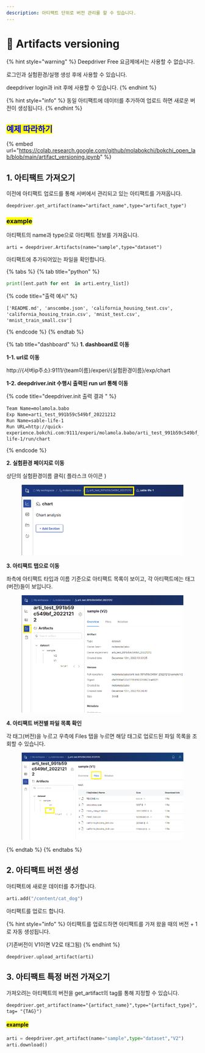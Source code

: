```yaml
---
description: 아티팩트 단위로 버전 관리를 할 수 있습니다.
---
```


# 🔖 Artifacts versioning

{% hint style="warning" %}
Deepdriver Free 요금제에서는 사용할 수 없습니다.&#x20;

로그인과 실험환경/실행 생성 후에 사용할 수 있습니다.

deepdriver login과 init 후에 사용할 수 있습니다.
{% endhint %}

{% hint style="info" %}
동일 아티팩트에 데이터를 추가하여 업로드 하면 새로운 버전이 생성됩니다.
{% endhint %}

## <mark style="color:blue;">예제 따라하기</mark>

{% embed url="https://colab.research.google.com/github/molabokchi/bokchi_open_lab/blob/main/artifact_versioning.ipynb" %}

## 1. 아티팩트 가져오기

이전에 아티팩트 업로드를 통해 서버에서 관리되고 있는 아티팩트를 가져옵니다.

```
deepdriver.get_artifact(name="artifact_name",type="artifact_type")
```

### <mark style="background-color:yellow;">example</mark>

아티팩트의 name과 type으로 아티팩트 정보를 가져옵니다.

```
arti = deepdriver.Artifacts(name="sample",type="dataset")
```

아티팩트에 추가되어있는 파일을 확인합니다.

{% tabs %}
{% tab title="python" %}
```python
print([ent.path for ent  in arti.entry_list])
```

{% code title="출력 예시" %}
```
['README.md', 'anscombe.json', 'california_housing_test.csv', 'california_housing_train.csv', 'mnist_test.csv', 'mnist_train_small.csv']
```
{% endcode %}
{% endtab %}

{% tab title="dashboard" %}
**1. dashboard로 이동**

**1-1. url로 이동**

http://{서버ip주소}:9111/{team이름}/experi/{실험환경이름}/exp/chart

**1-2. deepdriver.init 수행시 출력된 run url 통해 이동**

{% code title="deepdriver.init 출력 결과 " %}
```
Team Name=molamola.babo
Exp Name=arti_test_991b59c549bf_20221212
Run Name=sable-life-1
Run URL=http://quick-experience.bokchi.com:9111/experi/molamola.babo/arti_test_991b59c549bf_20221212/sable-life-1/run/chart
```
{% endcode %}

**2. 실험환경 페이지로 이동**

상단의 실험환경이름 클릭( 플라스크 아이콘 )

<figure><img src="../../.gitbook/assets/dashboard_experiment.png" alt=""><figcaption></figcaption></figure>

**3. 아티팩트 탭으로 이동**

좌측에 아티팩트 타입과 이름 기준으로 아티팩트 목록이 보이고, 각 아티팩트에는 태그(버전)들이 보입니다.

<figure><img src="../../.gitbook/assets/image (1) (1).png" alt=""><figcaption></figcaption></figure>

**4. 아티팩트 버전별 파일 목록 확인**

각 태그(버전)을 누르고 우측에 Files 탭을 누르면 해당 태그로 업로드된 파일 목록을 조회할 수 있습니다.

<figure><img src="../../.gitbook/assets/image (1).png" alt=""><figcaption></figcaption></figure>
{% endtab %}
{% endtabs %}

## 2. 아티팩트 버전 생성

아티팩트에 새로운 데이터를 추가합니다.

```python
arti.add("/content/cat_dog")
```

아티팩트를 업로드 합니다.

{% hint style="info" %}
아티팩트를 업로드하면 아티팩트를 가져 왔을 때의 버전 + 1 로 자동 생성됩니다.

(기존버전이 V1이면 V2로 태그됨)
{% endhint %}

```
deepdriver.upload_artifact(arti)
```

## 3. 아티팩트 특정 버전 가져오기

가져오려는 아티팩트의 버전을 get\_artifact의 tag를 통해 지정할 수 있습니다.

```
deepdriver.get_artifact(name="{artifact_name}",type="{artifact_type}", tag= "{TAG}")
```

#### <mark style="background-color:yellow;">example</mark>

```python
arti = deepdriver.get_artifact(name="sample",type="dataset","V2")
arti.download()
```

##

###
